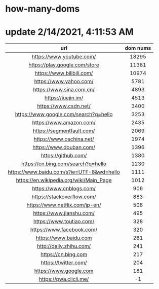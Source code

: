 # how-many-doms

# update 2/14/2021, 4:11:53 AM

url | dom nums
:-: | :-:
https://www.youtube.com/ | 18295
https://play.google.com/store | 11381
https://www.bilibili.com/ | 10974
https://www.yahoo.com/ | 5781
https://www.sina.com.cn/ | 4893
https://juejin.im/ | 4513
https://www.csdn.net/ | 3400
https://www.google.com/search?q=hello | 3253
https://www.amazon.com/ | 2435
https://segmentfault.com/ | 2069
https://www.oschina.net/ | 1974
https://www.douban.com/ | 1396
https://github.com/ | 1380
https://cn.bing.com/search?q=hello | 1230
https://www.baidu.com/s?ie=UTF-8&wd=hello | 1111
https://en.wikipedia.org/wiki/Main_Page | 1012
https://www.cnblogs.com/ | 906
https://stackoverflow.com/ | 883
https://www.netflix.com/jp-en/ | 508
https://www.jianshu.com/ | 495
https://www.toutiao.com/ | 328
https://www.facebook.com/ | 320
https://www.baidu.com | 281
http://daily.zhihu.com/ | 241
https://cn.bing.com | 217
https://twitter.com/ | 204
https://www.google.com | 181
https://pwa.clicli.me/ | -1
